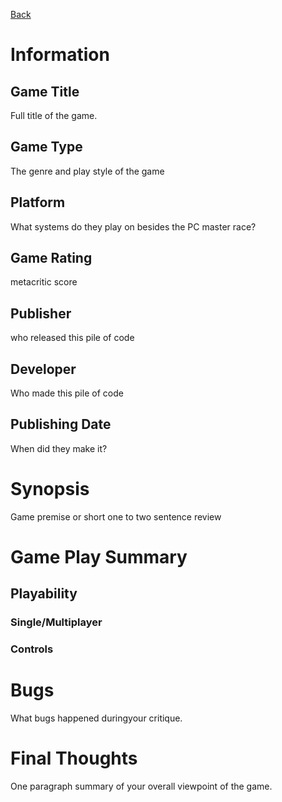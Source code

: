 [Back](portfolio.md)

# Information
## Game Title
Full title of the game.
## Game Type
The genre and play style of the game
## Platform
What systems do they play on besides the PC master race?
## Game Rating
metacritic score
## Publisher
who released this pile of code
## Developer
Who made this pile of code
## Publishing Date
When did they make it?
# Synopsis
Game premise or short one to two sentence review

# Game Play Summary
## Playability
### Single/Multiplayer
### Controls

# Bugs
What bugs happened duringyour critique.
# Final Thoughts
One paragraph summary of your overall viewpoint of the game.
